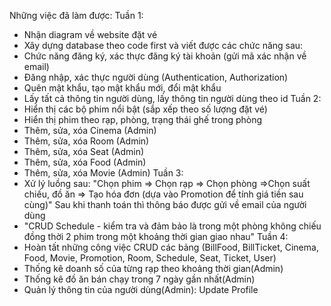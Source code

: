 Những việc đã làm được:
Tuần 1:
-	Nhận diagram về website đặt vé
-	Xây dựng database theo code first và viết được các chức năng sau:
-	Chức năng đăng ký, xác thực đăng ký tài khoản (gửi mã xác nhận về email)
-	Đăng nhập, xác thực người dùng (Authentication, Authorization)
-	Quên mật khẩu, tạo mật khẩu mới, đổi mật khẩu
-	Lấy tất cả thông tin người dùng, lấy thông tin người dùng theo id
Tuần 2:
-	Hiển thị các bộ phim nổi bật (sắp xếp theo số lượng đặt vé) 
-	Hiển thị phim theo rạp, phòng, trạng thái ghế trong phòng 
-	Thêm, sửa, xóa Cinema (Admin) 
-	Thêm, sửa, xóa Room (Admin) 
-	Thêm, sửa, xóa Seat (Admin) 
-	Thêm, sửa, xóa Food (Admin) 
-	Thêm, sửa, xóa Movie (Admin)
Tuần 3:
-	Xử lý luồng sau:
"Chọn phim => Chọn rạp => Chọn phòng =>Chọn suất chiếu, đồ ăn => Tạo hóa đơn (dựa vào Promotion để tính giá tiền sau cùng)"
Sau khi thanh toán thì thông báo được gửi về email của người dùng
-	"CRUD Schedule - kiểm tra và đảm bảo là trong một phòng không chiếu đồng thời 2 phim trong một khoảng thời gian giao nhau"
Tuần 4:
-	Hoàn tất những công việc CRUD các bảng (BillFood, BillTicket, Cinema, Food, Movie, Promotion, Room, Schedule, Seat, Ticket, User)
-	Thống kê doanh số của từng rạp theo khoảng thời gian(Admin)
-	Thống kê đồ ăn bán chạy trong 7 ngày gần nhất(Admin)
-	Quản lý thông tin của người dùng(Admin): Update Profile
